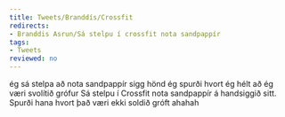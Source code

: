 ```yaml
---
title: Tweets/Branddís/Crossfit
redirects:
- Branddis Asrun/Sá stelpu í crossfit nota sandpappír
tags:
- Tweets
reviewed: no
---
```

<vocabulary>
ég sá
stelpa
að nota
sandpappír
sigg
hönd
ég spurði
hvort
ég hélt að ég væri
svolítið
grófur
</vocabulary>
<Tweet
data-translate="true"
audio="GRof.mp3"
id="830106220111474689"
date="1486747720000"
favorites="220"
user_name="Branddís Ásrún"
handle="Branddis_Asrun"
user_picture="Tweet-Branddis_Asrun-vfvk14.jpg"
verified=""
>Sá stelpu í Crossfit nota sandpappír á handsiggið sitt. Spurði hana hvort það væri ekki soldið gróft ahahah</Tweet>
